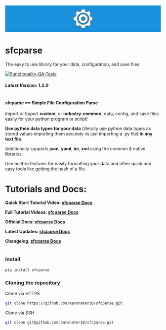 [![Docs](https://raw.githubusercontent.com/aaronater10/sfcparse/main/ext/sfcparse_cover.png)](https://docs.sfcparse.org/)

# sfcparse
The easy to use library for your data, configuration, and save files

[![Functionality-QA-Tests](https://github.com/aaronater10/sfcparse/actions/workflows/sfcparse_functionality_testing.yml/badge.svg)](https://github.com/aaronater10/sfcparse/actions/workflows/sfcparse_functionality_testing.yml)

##### Latest Version: 1.2.0

#

#### sfcparse == Simple File Configuration Parse

Import or Export **custom**, or **industry-common**, data, config, and save files easily for your python program or script!

**Use python data types for your data** (literally use python data types as stored values importing them securely vs just importing a .py file) **in any text file**.

Additionally supports **json**, **yaml**, **ini**, **xml** using the common & native libraries.

Use built-in features for easily formatting your data and other quick and easy tools like getting the hash of a file.


# Tutorials and Docs:
**Quick Start Tutorial Video: [sfcparse Docs](https://docs.sfcparse.org/watch/quick-start)**

**Full Tutorial Videos: [sfcparse Docs](https://docs.sfcparse.org/watch/full-training-series)**

**Official Docs: [sfcparse Docs](https://docs.sfcparse.org/)**

**Latest Updates: [sfcparse Docs](https://docs.sfcparse.org/updates/current-version-updates)**

**Changelog: [sfcparse Docs](https://docs.sfcparse.org/updates/changelog)**

#

### Install
```bash
pip install sfcparse
```

### Cloning the repository

Clone via HTTPS
```bash
git clone https://github.com/aaronater10/sfcparse.git
```

Clone via SSH
```bash
git clone git@github.com:aaronater10/sfcparse.git
```
